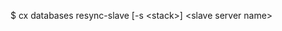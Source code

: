 <!-- post: databases_usage -->


$ cx databases resync-slave [-s &lt;stack&gt;] &lt;slave server name&gt;
